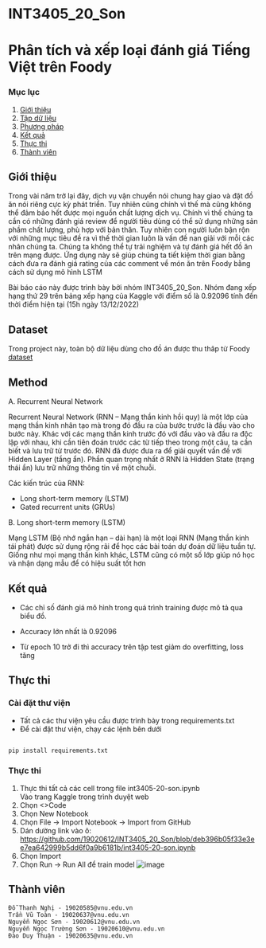 # INT3405_20_Son
# Phân tích và xếp loại đánh giá Tiếng Việt trên Foody
### Mục lục
1. [Giới thiệu](#introduction)
2. [Tập dữ liệu](#dataset)
3. [Phương pháp](#method)
4. [Kết quả](#result)
5. [Thực thi](#run)
6. [Thành viên](#author)

## Giới thiệu<a name="introduction"></a>

Trong vài năm trở lại đây, dịch vụ vận chuyển nói chung hay giao và đặt đồ ăn nói riêng cực kỳ phát triển. Tuy nhiên cũng chính vì thế mà cũng không thể đảm bảo hết được mọi nguồn chất lượng dịch vụ. Chính vì thế chúng ta cần có những đánh giá review để người tiêu dùng có thể sử dụng những sản phầm chất lượng, phù hợp với bản thân. Tuy nhiên con người luôn bận rộn với những mục tiêu đề ra vì thế thời gian luôn là vấn đề nan giải với mỗi các nhân chúng ta. Chúng ta không thể tự trải nghiệm và tự đánh giá hết đồ ăn trên mạng được. Ứng dụng này sẽ giúp chúng ta tiết kiệm thời gian bằng cách đưa ra đánh giá rating của các comment về món ăn trên Foody bằng cách sử dụng mô hình LSTM

Bài báo cáo này được trình bày bởi nhóm INT3405_20_Son. Nhóm đang xếp hạng thứ 29 trên bảng xếp hạng của Kaggle với điểm số là 0.92096 tính đến thời điểm hiện tại (15h ngày 13/12/2022)  


## Dataset<a name="dataset"></a>

Trong project này, toàn bộ dữ liệu dùng cho đồ án được thu thâp từ Foody [dataset](https://www.kaggle.com/competitions/int3405-sentiment-analysis-problem/data) 

## Method<a name="method"></a>

A.	Recurrent Neural Network

Recurrent Neural Network (RNN – Mạng thần kinh hồi quy) là một lớp của mạng thần kinh nhân tạo mà trong đó đầu ra của bước trước là đầu vào cho bước này. Khác với các mạng thần kinh trước đó với đầu vào và đầu ra độc lập với nhau, khi cần tiên đoán trước các từ tiếp theo trong một câu, ta cần biết và lưu trữ từ trước đó. RNN đã được đưa ra để giải quyết vấn đề với Hidden Layer (tầng ẩn). Phần quan trọng nhất ở RNN là Hidden State (trạng thái ẩn) lưu trữ những thông tin về một chuỗi.

Các kiến trúc của RNN:
- Long short-term memory (LSTM)
- Gated recurrent units (GRUs)


B.	Long short-term memory (LSTM)

Mạng LSTM (Bộ nhớ ngắn hạn – dài hạn) là một loại RNN (Mạng thần kinh tái phát) được sử dụng rộng rãi để học các bài toán dự đoán dữ liệu tuần tự. Giống như mọi mạng thần kinh khác, LSTM cũng có một số lớp giúp nó học và nhận dạng mẫu để có hiệu suất tốt hơn

## Kết quả

* Các chỉ số đánh giá mô hình trong quá trình training được mô tả qua biểu đồ.

* Accuracy lớn nhất là 0.92096

* Từ epoch 10 trở đi thì accuracy trên tập test giảm do overfitting, loss tăng

## Thực thi

### Cài đặt thư viện 
* Tất cả các thư viện yêu cầu được trình bày trong requirements.txt
* Để cài đặt thư viện, chạy các lệnh bên dưới
```bash

pip install requirements.txt
```
### Thực thi
1. Thực thi tất cả các cell trong file int3405-20-son.ipynb  
  Vào trang Kaggle trong trình duyệt web
  1. Chọn <>Code
  2. Chọn New Notebook
  3. Chọn File -> Import Notebook -> Import from GitHub
  4. Dán dường link vào ô: https://github.com/19020612/INT3405_20_Son/blob/deb396b05f33e3ee7ea642999b5dd6f0a9b6181b/int3405-20-son.ipynb 
  5. Chọn Import 
  6. Chọn Run -> Run All để train model
  ![image](https://user-images.githubusercontent.com/116366668/207310061-95051acc-49fb-4e0a-b726-f2cb788a33a7.png)

## Thành viên
```
Đỗ Thanh Nghị - 19020585@vnu.edu.vn
Trần Vũ Toàn - 19020637@vnu.edu.vn 
Nguyễn Ngọc Sơn - 19020612@vnu.edu.vn
Nguyễn Ngọc Trường Sơn - 19020610@vnu.edu.vn
Đào Duy Thuận - 19020635@vnu.edu.vn

